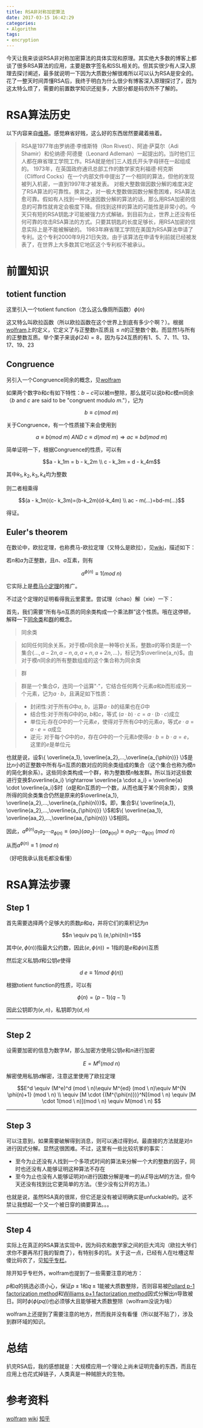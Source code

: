 ```yaml
---
title: RSA非对称加密算法
date: 2017-03-15 16:42:29
categories:
- Algorithm
tags:
- encryption
---
```


今天让我来谈谈RSA非对称加密算法的具体实现和原理。其实绝大多数的博客上都谈了很多RSA算法的应用，主要是数字签名和SSL相关的。但其实很少有人深入原理去探讨阐述，最多就说明一下因为大质数分解很难所以可以认为RSA是安全的。花了一整天时间弄懂RSA后，我终于明白为什么很少有博客深入原理探讨了，因为这太特么烦了，需要的前置数学知识还挺多，大部分都是码农所不了解的。

<!--more-->

# RSA算法历史


以下内容来自[维基](https://zh.wikipedia.org/wiki/RSA%E5%8A%A0%E5%AF%86%E6%BC%94%E7%AE%97%E6%B3%95)。感觉麻省好贱，这么好的东西居然要藏着掖着。

> RSA是1977年由罗纳德·李维斯特（Ron Rivest）、阿迪·萨莫尔（Adi Shamir）和伦纳德·阿德曼（Leonard Adleman）一起提出的。当时他们三人都在麻省理工学院工作。RSA就是他们三人姓氏开头字母拼在一起组成的。
> 1973年，在英国政府通讯总部工作的数学家克利福德·柯克斯（Clifford Cocks）在一个内部文件中提出了一个相同的算法，但他的发现被列入机密，一直到1997年才被发表。
> 对极大整数做因数分解的难度决定了RSA算法的可靠性。换言之，对一极大整数做因数分解愈困难，RSA算法愈可靠。假如有人找到一种快速因数分解的算法的话，那么用RSA加密的信息的可靠性就肯定会极度下降。但找到这样的算法的可能性是非常小的。今天只有短的RSA钥匙才可能被强力方式解破。到目前为止，世界上还没有任何可靠的攻击RSA算法的方式。只要其钥匙的长度足够长，用RSA加密的信息实际上是不能被解破的。
> 1983年麻省理工学院在美国为RSA算法申请了专利。这个专利2000年9月21日失效。由于该算法在申请专利前就已经被发表了，在世界上大多数其它地区这个专利权不被承认。
> 

# 前置知识

## totient function

这里引入一个totient function（怎么这么像厕所函数）$\phi (n)$

这又特么叫欧拉函数（所以欧拉函数在这个世界上到底有多少个啊？）。根据[wolfram](http://mathworld.wolfram.com/TotientFunction.html)上的定义，它定义了与正整数$n$互质且$\leq n$的正整数个数。而显然1与所有的正整数互质。举个栗子来说$\phi (24)=8$，因为与24互质的有1、5、7、11、13、17、19、23

## Congruence

另引入一个Congruence同余的概念，见[wolfram](http://mathworld.wolfram.com/Congruence.html)

如果两个数字$b$和$c$有如下特性：$b-c$可以被$m$整除，那么就可以说$b$和$c$模$m$同余（$b$ and $c$ are said to be "congruent modulo $m$."），记为

$$b \equiv c(mod \ m)$$

关于Congruence，有一个性质接下来会使用到

$$a \equiv b(mod \ m) \ AND \ c \equiv d(mod \ m) \Rightarrow ac \equiv bd(mod \ m)$$

简单证明一下，根据Congruence的性质，可以有

$$a - k_1m = b - k_2m \\ c - k_3m = d - k_4m$$

其中$k_1,k_2,k_3,k_4$均为整数

则二者相乘得

$$(a - k_1m)(c- k_3m)=(b-k_2m)(d-k_4m) \\ ac - m(...)=bd-m(...)$$

得证。

## Euler's theorem


在数论中，欧拉定理，也称费马-欧拉定理（又特么是欧拉），见[wiki](https://zh.wikipedia.org/wiki/%E6%AC%A7%E6%8B%89%E5%AE%9A%E7%90%86_(%E6%95%B0%E8%AE%BA))，描述如下：

若$n$和$a$为正整数，且$n$、$a$互素，则有

$$a^{\phi(n)} \equiv 1 (mod \ n)$$

它实际上是[费马小定理](https://zh.wikipedia.org/wiki/%E8%B4%B9%E9%A9%AC%E5%B0%8F%E5%AE%9A%E7%90%86)的推广。

不过这个定理的证明看得我云里雾里。尝试理（chao）解（xie）一下：

首先，我们需要“所有与$n$互质的同余类构成一个乘法群”这个性质。哦在这停顿，解释一下[同余类](https://zh.wikipedia.org/wiki/%E5%90%8C%E9%A4%98)和[群](https://zh.wikipedia.org/wiki/%E7%BE%A4)的概念。

> 同余类

> 如同任何同余关系，对于模$n$同余是一种等价关系，整数$a$的等价类是一个集合$\{...,a-2n,a-n,a,a+n,a+2n,...\}$，标记为$\overline{a_n}$。由对于模$n$同余的所有整数组成的这个集合称为同余类

> 群

> 群是一个集合$G$，连同一个运算"$·$"，它结合任何两个元素$a$和$b$而形成另一个元素，记为$a·b$，且满足如下性质：

> * 封闭性:对于所有$G$中$a$, $b$，运算$a·b$的结果也在$G$中
> * 结合性:对于所有$G$中的$a$, $b$和$c$，等式 $(a·b)·c = a· (b·c)$成立
> * 单位元:存在$G$中的一个元素$e$，使得对于所有$G$中的元素$a$，等式$e·a = a·e = a$成立
> * 逆元:  对于每个$G$中的$a$，存在$G$中的一个元素$b$使得$a·b = b·a = e$，这里的$e$是单位元

也就是说，设$\{ \overline{a_1}, \overline{a_2},...,\overline{a_{\phi(n)}} \}$是比$n$小的正整数中所有与$n$互质的数对应的同余类组成的集合（这个集合也称为模$n$的简化剩余系）。这些同余类构成一个群，称为整数模$n$触发群。所以当对这些数进行变换$\overline{a_i} \rightarrow \overline{a \cdot a_i} = \overline{a} \cdot \overline{a_i}$时（$a$是和$n$互质的一个数，从而也属于某个同余类），变换所得的同余类集合仍然是原来的$\overline{a_1}, \overline{a_2},...,\overline{a_{\phi(n)}}$。即，集合$\{ \overline{a_1}, \overline{a_2},...,\overline{a_{\phi(n)}} \}$和$\{ \overline{aa_1}, \overline{aa_2},...,\overline{aa_{\phi(n)}} \}$相同。

因此，$a^{\phi(n)}a_1a_2\cdots a_{\phi(n)} \equiv (aa_1)(aa_2) \cdots (aa_{\phi(n)}) \equiv a_1a_2 \cdots a_{\phi(n)} \ (mod \ n)$

从而$a^{\phi(n)} \equiv 1 \ (mod \ n)$

（好吧我承认我毛都没看懂）


# RSA算法步骤

## Step 1

首先需要选择两个足够大的质数$p$和$q$，并将它们的乘积记为$n$

$$n \equiv pq \\ (e,\phi(n))=1$$

其中$(e,\phi(n))$指最大公约数，因此$(e,\phi(n))=1$指的是$e$和$\phi(n)$互质

然后定义私钥$d$和公钥$e$使得

$$d \ e \equiv 1(mod \ \phi(n))$$

根据totient function的性质，可以有

$$\phi(n)=(p-1)(q-1)$$

因此公钥即为$(e,n)$，私钥即为$(d,n)$

-------

## Step 2

设需要加密的信息为数字$M$，那么加密方使用公钥$e$和$n$进行加密

$$E=M^e(mod \ n)$$

解密使用私钥$d$解密，注意这里使用了欧拉定理

$$E^d \equiv (M^e)^d (mod \ n)\equiv M^{ed} (mod \ n)\equiv M^{N \phi(n)+1} (mod \ n) \\ \equiv [M \cdot {(M^{\phi(n)})}^N](mod \ n)   \equiv [M \cdot 1(mod \ n)](mod \ n) \equiv M(mod \ n) $$

-------

## Step 3

可以注意到，如果需要破解得到消息，则可以通过得到$d$。最直接的方法就是对$n$进行因式分解。显然这很困难。不过，这里有一些比较坑爹的事实：

* 至今为止还没有人找到一个多项式时间的算法来分解一个大的整数的因子，同时也还没有人能够证明这种算法不存在
* 至今为止也没有人能够证明对$n$进行因数分解是唯一的从$E$导出$M$的方法，但今天还没有找到比它更简单的方法。（至少没有公开的方法。）

也就是说，虽然RSA真的很屌，但它还是没有被证明确实是unfuckable的。这不禁让我想起一个又一个被日穿的摘要算法。。。

-------

## Step 4

实际上在真正的RSA算法实现中，因为码农和数学家之间的巨大鸿沟（欧拉大爷们求你不要再吊打我的智商了），有特别多的坑。关于这一点，已经有人在吐槽这帮傻比码农了，见[知乎专栏](https://zhuanlan.zhihu.com/p/20354745)。

除开知乎专栏外，wolfram也提到了一些需要注意的地方：

$p$和$q$的挑选必须小心，保证$p \pm 1$和$q \pm 1$能被大质数整除，否则容易被[Pollard p-1 factorization method](http://mathworld.wolfram.com/Pollardp-1FactorizationMethod.html)和[Williams p+1 factorization method](http://mathworld.wolfram.com/WilliamspPlus1FactorizationMethod.html)因式分解出$n$导致被日。同时$\phi(\phi(pq))$也必须够大且能够被大质数整除（wolfram没说为啥）

wolfram上还提到了需要注意的地方，然而我并没有看懂（所以就不贴了），涉及到群环域的知识。

# 总结

扒完RSA后，我的感想就是：大规模应用一个理论上尚未证明完备的东西，而且在应用上也花式掉链子，人类真是一种贼胆大的生物。

# 参考资料

[wolfram](http://mathworld.wolfram.com/RSAEncryption.html)
[wiki](https://zh.wikipedia.org/wiki/RSA%E5%8A%A0%E5%AF%86%E6%BC%94%E7%AE%97%E6%B3%95)
[知乎](https://zhuanlan.zhihu.com/p/20354745)


